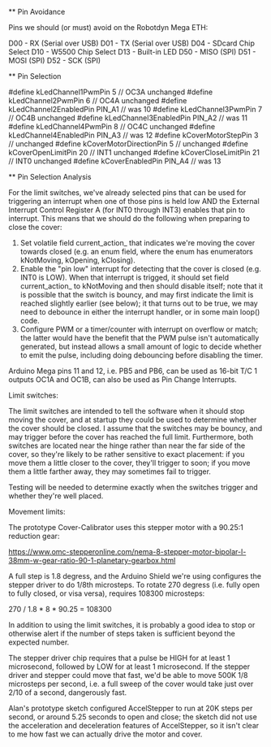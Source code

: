 
** Pin Avoidance

Pins we should (or must) avoid on the Robotdyn Mega ETH:

D00 - RX (Serial over USB)
D01 - TX (Serial over USB)
D04 - SDcard Chip Select
D10 - W5500 Chip Select
D13 - Built-in LED
D50 - MISO (SPI)
D51 - MOSI (SPI)
D52 - SCK (SPI)

** Pin Selection

#define kLedChannel1PwmPin 5           // OC3A      unchanged
#define kLedChannel2PwmPin 6           // OC4A      unchanged
#define kLedChannel2EnabledPin PIN_A1  //           was 10
#define kLedChannel3PwmPin 7           // OC4B      unchanged
#define kLedChannel3EnabledPin PIN_A2  //           was 11
#define kLedChannel4PwmPin 8           // OC4C      unchanged
#define kLedChannel4EnabledPin PIN_A3  //           was 12
#define kCoverMotorStepPin 3           //           unchanged
#define kCoverMotorDirectionPin 5      //           unchanged
#define kCoverOpenLimitPin 20          // INT1      unchanged
#define kCoverCloseLimitPin 21         // INT0      unchanged
#define kCoverEnabledPin PIN_A4        //           was 13



** Pin Selection Analysis

For the limit switches, we've already selected pins that can be used for
triggering an interrupt when one of those pins is held low AND the External
Interrupt Control Register A (for INT0 through INT3) enables that pin to
interrupt. This means that we should do the following when preparing to close
the cover:

1) Set volatile field current_action_ that indicates we're moving the cover
   towards closed (e.g. an enum field, where the enum has enumerators
   kNotMoving, kOpening, kClosing).
2) Enable the "pin low" interrupt for detecting that the cover is closed
   (e.g. INT0 is LOW). When that interrupt is trigged, it should set field
   current_action_ to kNotMoving and then should disable itself; note that it
   is possible that the switch is bouncy, and may first indicate the limit is
   reached slightly earlier (see below); it that turns out to be true, we may
   need to debounce in either the interrupt handler, or in some main loop()
   code.
3) Configure PWM or a timer/counter with interrupt on overflow or match; the
   latter would have the benefit that the PWM pulse isn't automatically
   generated, but instead allows a small amount of logic to decide whether to
   emit the pulse, including doing debouncing before disabling the timer.

Arduino Mega pins 11 and 12, i.e. PB5 and PB6, can be used as 16-bit T/C 1
outputs OC1A and OC1B, can also be used as Pin Change Interrupts.

Limit switches:

The limit switches are intended to tell the software when it should stop
moving the cover, and at startup they could be used to determine whether the
cover should be closed. I assume that the switches may be bouncy, and may
trigger before the cover has reached the full limit. Furthermore, both
switches are located near the hinge rather than near the far side of the
cover, so they're likely to be rather sensitive to exact placement: if you
move them a little closer to the cover, they'll trigger to soon; if you move
them a little farther away, they may sometimes fail to trigger.

Testing will be needed to determine exactly when the switches trigger and
whether they're well placed.

Movement limits:

The prototype Cover-Calibrator uses this stepper motor with a 90.25:1
reduction gear:

  https://www.omc-stepperonline.com/nema-8-stepper-motor-bipolar-l-38mm-w-gear-ratio-90-1-planetary-gearbox.html

A full step is 1.8 degress, and the Arduino Shield we're using configures the
stepper driver to do 1/8th microsteps. To rotate 270 degress (i.e. fully open
to fully closed, or visa versa), requires 108300 microsteps:

  270 / 1.8 * 8 * 90.25 = 108300

In addition to using the limit switches, it is probably a good idea to stop
or otherwise alert if the number of steps taken is sufficient beyond the
expected number.

The stepper driver chip requires that a pulse be HIGH for at least 1
microsecond, followed by LOW for at least 1 microsecond. If the stepper
driver and stepper could move that fast, we'd be able to move 500K 1/8
microsteps per second, i.e. a full sweep of the cover would take just over
2/10 of a second, dangerously fast.

Alan's prototype sketch configured AccelStepper to run at 20K steps per
second, or around 5.25 seconds to open and close; the sketch did not use the
acceleration and deceleration features of AccelStepper, so it isn't clear to
me how fast we can actually drive the motor and cover.